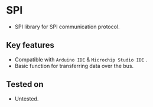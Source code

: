 # SPI
- SPI library for SPI communication protocol.

## Key features
- Compatible with `Arduino IDE` & `Microchip Studio IDE` .
- Basic function for transferring data over the bus.

## Tested on
- Untested.

